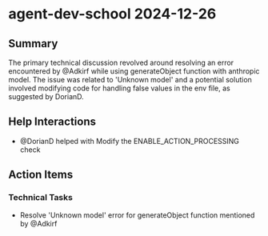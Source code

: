 # agent-dev-school 2024-12-26

## Summary
The primary technical discussion revolved around resolving an error encountered by @Adkirf while using generateObject function with anthropic model. The issue was related to 'Unknown model' and a potential solution involved modifying code for handling false values in the env file, as suggested by DorianD.

## Help Interactions
- @DorianD helped  with Modify the ENABLE_ACTION_PROCESSING check

## Action Items

### Technical Tasks
- Resolve 'Unknown model' error for generateObject function mentioned by @Adkirf